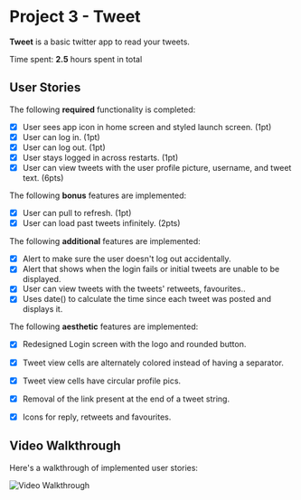 # Project 3 - Tweet

**Tweet** is a basic twitter app to read your tweets.

Time spent: **2.5** hours spent in total

## User Stories

The following **required** functionality is completed:

- [x] User sees app icon in home screen and styled launch screen. (1pt)
- [x] User can log in. (1pt)
- [x] User can log out. (1pt)
- [x] User stays logged in across restarts. (1pt)
- [x] User can view tweets with the user profile picture, username, and tweet text. (6pts)

The following **bonus** features are implemented:

- [x] User can pull to refresh. (1pt)
- [x] User can load past tweets infinitely. (2pts)

The following **additional** features are implemented:

- [x] Alert to make sure the user doesn't log out accidentally.
- [x] Alert that shows when the login fails or initial tweets are unable to be displayed.
- [x] User can view tweets with the tweets' retweets, favourites..
- [x] Uses date() to calculate the time since each tweet was posted and displays it.

The following **aesthetic** features are implemented:

- [x] Redesigned Login screen with the logo and rounded button. 
- [x] Tweet view cells are alternately colored instead of having a separator.
- [x] Tweet view cells have circular profile pics.
- [x] Removal of the link present at the end of a tweet string.
- [x] Icons for reply, retweets and favourites.




## Video Walkthrough

Here's a walkthrough of implemented user stories:

<img src='https://streamable.com/ui2vn' title='Video Walkthrough' width='' alt='Video Walkthrough' />

